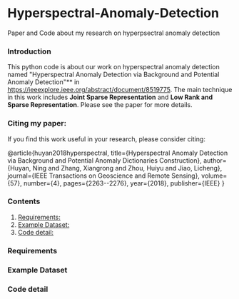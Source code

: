 # Hyperspectral-Anomaly-Detection
Paper and Code about my research on hyperpsectral anomaly detection 

### Introduction
This python code is about our work on hyperspectral anomaly detection named "Hyperspectral Anomaly Detection via Background and Potential Anomaly Detection"** in https://ieeexplore.ieee.org/abstract/document/8519775. The main technique in this work includes **Joint Sparse Representation** and **Low Rank and Sparse Representation**. Please see the paper for more details.
### Citing my paper:
If you find this work useful in your research, please consider citing:

  @article{huyan2018hyperspectral,
  title={Hyperspectral Anomaly Detection via Background and Potential Anomaly Dictionaries Construction},
  author={Huyan, Ning and Zhang, Xiangrong and Zhou, Huiyu and Jiao, Licheng},
  journal={IEEE Transactions on Geoscience and Remote Sensing},
  volume={57},
  number={4},
  pages={2263--2276},
  year={2018},
  publisher={IEEE}
}

### Contents
1. [Requirements:](#Requirements)
2. [Example Dataset:](#Example-Dataset)
3. [Code detail:](#Code-detail)

### Requirements

### Example Dataset

### Code detail
